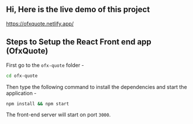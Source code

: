 ## Hi, Here is the live demo of this project

https://ofxquote.netlify.app/

## Steps to Setup the React Front end app (OfxQuote)

First go to the `ofx-quote` folder -

```bash
cd ofx-quote
```

Then type the following command to install the dependencies and start the application -

```bash
npm install && npm start
```

The front-end server will start on port `3000`.
